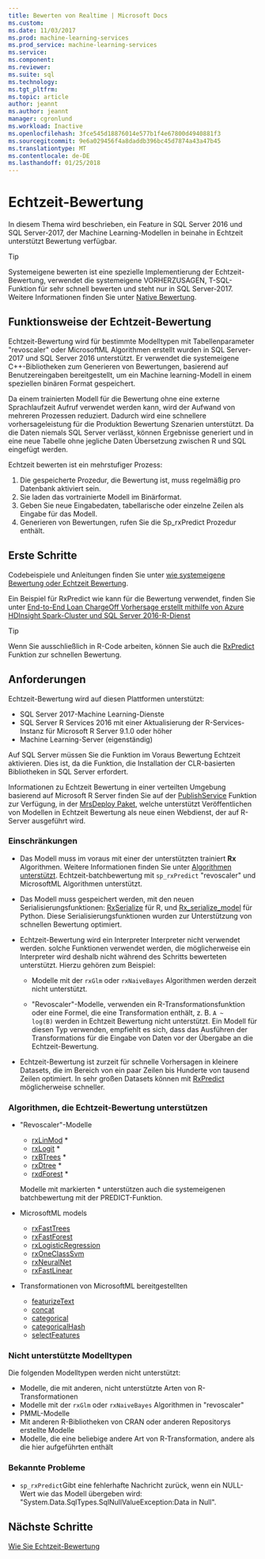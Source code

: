```yaml
---
title: Bewerten von Realtime | Microsoft Docs
ms.custom: 
ms.date: 11/03/2017
ms.prod: machine-learning-services
ms.prod_service: machine-learning-services
ms.service: 
ms.component: 
ms.reviewer: 
ms.suite: sql
ms.technology: 
ms.tgt_pltfrm: 
ms.topic: article
author: jeannt
ms.author: jeannt
manager: cgronlund
ms.workload: Inactive
ms.openlocfilehash: 3fce545d18876014e577b1f4e67800d4940881f3
ms.sourcegitcommit: 9e6a029456f4a8daddb396bc45d7874a43a47b45
ms.translationtype: MT
ms.contentlocale: de-DE
ms.lasthandoff: 01/25/2018
---
```

# <a name="realtime-scoring"></a>Echtzeit-Bewertung

In diesem Thema wird beschrieben, ein Feature in SQL Server 2016 und SQL Server-2017, der Machine Learning-Modellen in beinahe in Echtzeit unterstützt Bewertung verfügbar.

> [!TIP]
> Systemeigene bewerten ist eine spezielle Implementierung der Echtzeit-Bewertung, verwendet die systemeigene VORHERZUSAGEN, T-SQL-Funktion für sehr schnell bewerten und steht nur in SQL Server-2017. Weitere Informationen finden Sie unter [Native Bewertung](sql-native-scoring.md).

## <a name="how-realtime-scoring-works"></a>Funktionsweise der Echtzeit-Bewertung

Echtzeit-Bewertung wird für bestimmte Modelltypen mit Tabellenparameter "revoscaler" oder MicrosoftML Algorithmen erstellt wurden in SQL Server-2017 und SQL Server 2016 unterstützt. Er verwendet die systemeigene C++-Bibliotheken zum Generieren von Bewertungen, basierend auf Benutzereingaben bereitgestellt, um ein Machine learning-Modell in einem speziellen binären Format gespeichert.

Da einem trainierten Modell für die Bewertung ohne eine externe Sprachlaufzeit Aufruf verwendet werden kann, wird der Aufwand von mehreren Prozessen reduziert. Dadurch wird eine schnellere vorhersageleistung für die Produktion Bewertung Szenarien unterstützt. Da die Daten niemals SQL Server verlässt, können Ergebnisse generiert und in eine neue Tabelle ohne jegliche Daten Übersetzung zwischen R und SQL eingefügt werden.

Echtzeit bewerten ist ein mehrstufiger Prozess:

1. Die gespeicherte Prozedur, die Bewertung ist, muss regelmäßig pro Datenbank aktiviert sein.
2. Sie laden das vortrainierte Modell im Binärformat.
3. Geben Sie neue Eingabedaten, tabellarische oder einzelne Zeilen als Eingabe für das Modell.
4. Generieren von Bewertungen, rufen Sie die Sp_rxPredict Prozedur enthält.

## <a name="get-started"></a>Erste Schritte

Codebeispiele und Anleitungen finden Sie unter [wie systemeigene Bewertung oder Echtzeit Bewertung](r/how-to-do-realtime-scoring.md).

Ein Beispiel für RxPredict wie kann für die Bewertung verwendet, finden Sie unter [End-to-End Loan ChargeOff Vorhersage erstellt mithilfe von Azure HDInsight Spark-Cluster und SQL Server 2016-R-Dienst](https://blogs.msdn.microsoft.com/rserver/2017/06/29/end-to-end-loan-chargeoff-prediction-built-using-azure-hdinsight-spark-clusters-and-sql-server-2016-r-service/)

> [!TIP]
> Wenn Sie ausschließlich in R-Code arbeiten, können Sie auch die [RxPredict](https://docs.microsoft.com/r-server/r-reference/revoscaler/rxpredict) Funktion zur schnellen Bewertung.

## <a name="requirements"></a>Anforderungen

Echtzeit-Bewertung wird auf diesen Plattformen unterstützt:

+ SQL Server 2017-Machine Learning-Dienste
+ SQL Server R Services 2016 mit einer Aktualisierung der R-Services-Instanz für Microsoft R Server 9.1.0 oder höher
+ Machine Learning-Server (eigenständig)

Auf SQL Server müssen Sie die Funktion im Voraus Bewertung Echtzeit aktivieren. Dies ist, da die Funktion, die Installation der CLR-basierten Bibliotheken in SQL Server erfordert.

Informationen zu Echtzeit Bewertung in einer verteilten Umgebung basierend auf Microsoft R Server finden Sie auf der [PublishService](https://docs.microsoft.com/machine-learning-server/r-reference/mrsdeploy/publishservice) Funktion zur Verfügung, in der [MrsDeploy Paket](https://docs.microsoft.com/machine-learning-server/r-reference/mrsdeploy/mrsdeploy-package), welche unterstützt Veröffentlichen von Modellen in Echtzeit Bewertung als neue einen Webdienst, der auf R-Server ausgeführt wird.

### <a name="restrictions"></a>Einschränkungen

+ Das Modell muss im voraus mit einer der unterstützten trainiert **Rx** Algorithmen. Weitere Informationen finden Sie unter [Algorithmen unterstützt](#bkmk_rt_supported_algos). Echtzeit-batchbewertung mit `sp_rxPredict` "revoscaler" und MicrosoftML Algorithmen unterstützt.

+ Das Modell muss gespeichert werden, mit den neuen Serialisierungsfunktionen: [RxSerialize](https://docs.microsoft.com/machine-learning-server/r-reference/revoscaler/rxserializemodel) für R, und [Rx_serialize_model](https://docs.microsoft.com/machine-learning-server/python-reference/revoscalepy/rx-serialize-model) für Python. Diese Serialisierungsfunktionen wurden zur Unterstützung von schnellen Bewertung optimiert.

+ Echtzeit-Bewertung wird ein Interpreter Interpreter nicht verwendet werden. solche Funktionen verwendet werden, die möglicherweise ein Interpreter wird deshalb nicht während des Schritts bewerteten unterstützt.  Hierzu gehören zum Beispiel:

  + Modelle mit der `rxGlm` oder `rxNaiveBayes` Algorithmen werden derzeit nicht unterstützt.

  + "Revoscaler"-Modelle, verwenden ein R-Transformationsfunktion oder eine Formel, die eine Transformation enthält, z. B. <code>A ~ log(B)</code> werden in Echtzeit Bewertung nicht unterstützt. Ein Modell für diesen Typ verwenden, empfiehlt es sich, dass das Ausführen der Transformations für die Eingabe von Daten vor der Übergabe an die Echtzeit-Bewertung.

+ Echtzeit-Bewertung ist zurzeit für schnelle Vorhersagen in kleinere Datasets, die im Bereich von ein paar Zeilen bis Hunderte von tausend Zeilen optimiert. In sehr großen Datasets können mit [RxPredict](https://docs.microsoft.com/machine-learning-server/r-reference/revoscaler/rxpredict) möglicherweise schneller.

### <a name="a-namebkmkrtsupportedalgosalgorithms-that-support-realtime-scoring"></a><a name="bkmk_rt_supported_algos">Algorithmen, die Echtzeit-Bewertung unterstützen

+ "Revoscaler"-Modelle

  + [rxLinMod](https://docs.microsoft.com/machine-learning-server/r-reference/revoscaler/rxlinmod) \*
  + [rxLogit](https://docs.microsoft.com/machine-learning-server/r-reference/revoscaler/rxlogit) \*
  + [rxBTrees](https://docs.microsoft.com/machine-learning-server/r-reference/revoscaler/rxbtrees) \*
  + [rxDtree](https://docs.microsoft.com/machine-learning-server/r-reference/revoscaler/rxdtree) \*
  + [rxdForest](https://docs.microsoft.com/machine-learning-server/r-reference/revoscaler/rxdforest) \*
  
  Modelle mit markierten \* unterstützen auch die systemeigenen batchbewertung mit der PREDICT-Funktion.

+ MicrosoftML models

  + [rxFastTrees](https://docs.microsoft.com/machine-learning-server/r-reference/microsoftml/rxfasttrees)
  + [rxFastForest](https://docs.microsoft.com/machine-learning-server/r-reference/microsoftml/rxfastforest)
  + [rxLogisticRegression](https://docs.microsoft.com/machine-learning-server/r-reference/microsoftml/rxlogisticregression)
  + [rxOneClassSvm](https://docs.microsoft.com/machine-learning-server/r-reference/microsoftml/rxoneclasssvm)
  + [rxNeuralNet](https://docs.microsoft.com/machine-learning-server/r-reference/microsoftml/rxneuralnet)
  + [rxFastLinear](https://docs.microsoft.com/machine-learning-server/r-reference/microsoftml/rxfastlinear)

+ Transformationen von MicrosoftML bereitgestellten

  + [featurizeText](https://docs.microsoft.com/machine-learning-server/r-reference/microsoftml/rxfasttrees)
  + [concat](https://docs.microsoft.com/machine-learning-server/r-reference/microsoftml/concat)
  + [categorical](https://docs.microsoft.com/machine-learning-server/r-reference/microsoftml/categorical)
  + [categoricalHash](https://docs.microsoft.com/machine-learning-server/r-reference/microsoftml/categoricalHash)
  + [selectFeatures](https://docs.microsoft.com/machine-learning-server/r-reference/microsoftml/selectFeatures)

### <a name="unsupported-model-types"></a>Nicht unterstützte Modelltypen

Die folgenden Modelltypen werden nicht unterstützt:

+ Modelle, die mit anderen, nicht unterstützte Arten von R-Transformationen
+ Modelle mit der `rxGlm` oder `rxNaiveBayes` Algorithmen in "revoscaler"
+ PMML-Modelle
+ Mit anderen R-Bibliotheken von CRAN oder anderen Repositorys erstellte Modelle
+ Modelle, die eine beliebige andere Art von R-Transformation, andere als die hier aufgeführten enthält

### <a name="known-issues"></a>Bekannte Probleme

+ `sp_rxPredict`Gibt eine fehlerhafte Nachricht zurück, wenn ein NULL-Wert wie das Modell übergeben wird: "System.Data.SqlTypes.SqlNullValueException:Data in Null".

## <a name="next-steps"></a>Nächste Schritte

[Wie Sie Echtzeit-Bewertung](r/how-to-do-realtime-scoring.md)
